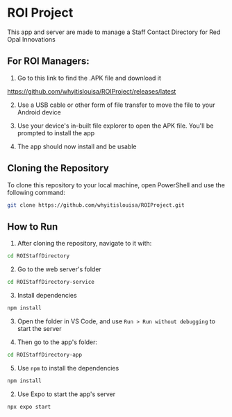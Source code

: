 # ROI Project

This app and server are made to manage a Staff Contact Directory for Red Opal Innovations

## For ROI Managers:
1. Go to this link to find the .APK file and download it

https://github.com/whyitislouisa/ROIProject/releases/latest

2. Use a USB cable or other form of file transfer to move the file to your Android device

3. Use your device's in-built file explorer to open the APK file. You'll be prompted to install the app

4. The app should now install and be usable

## Cloning the Repository

To clone this repository to your local machine, open PowerShell and use the following command:

```bash
git clone https://github.com/whyitislouisa/ROIProject.git
```

## How to Run

1. After cloning the repository, navigate to it with:

```bash
cd ROIStaffDirectory
```

2. Go to the web server's folder

```bash
cd ROIStaffDirectory-service
```

3. Install dependencies

```bash
npm install
```

3. Open the folder in VS Code, and use `Run > Run without debugging` to start the server


4. Then go to the app's folder:

```bash
cd ROIStaffDirectory-app
```

5. Use `npm` to install the dependencies

```bash
npm install
```

2. Use Expo to start the app's server

```bash
npx expo start
```
